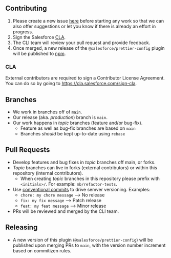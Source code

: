 ## Contributing

1. Please create a new issue [here](https://github.com/forcedotcom/cli/issues) before starting any work so that we can also offer suggestions or let you know if there is already an effort in progress.
1. Sign the Salesforce [CLA](#cla).
1. The CLI team will review your pull request and provide feedback.
1. Once merged, a new release of the `@salesforce/prettier-config` plugin will be published to [npm](https://www.npmjs.com/package/@salesforce/prettier-config).

### CLA

External contributors are required to sign a Contributor License
Agreement. You can do so by going to https://cla.salesforce.com/sign-cla.

## Branches

- We work in branches off of `main`.
- Our release (aka. _production_) branch is `main`.
- Our work happens in _topic_ branches (feature and/or bug-fix).
  - Feature as well as bug-fix branches are based on `main`
  - Branches _should_ be kept up-to-date using `rebase`

## Pull Requests

- Develop features and bug fixes in _topic_ branches off main, or forks.
- _Topic_ branches can live in forks (external contributors) or within this repository (internal contributors).  
  - When creating _topic_ branches in this repository please prefix with `<initials>/`. For example: `mb/refactor-tests`.
- Use [conventional commits](https://www.conventionalcommits.org/en/v1.0.0/#summary) to drive semver versioning. Examples:
  - `chore: my chore message` --> No release
  - `fix: my fix message` --> Patch release
  - `feat: my feat message` --> Minor release
- PRs will be reviewed and merged by the CLI team.

## Releasing

- A new version of this plugin (`@salesforce/prettier-config`) will be published upon merging PRs to `main`, with the version number increment based on commitizen rules.
